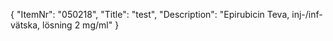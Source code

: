 {
  "ItemNr": "050218",
  "Title": "test",
  "Description": "Epirubicin Teva, inj-/inf-vätska, lösning 2 mg/ml"
}